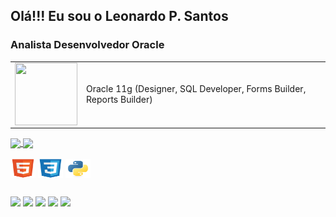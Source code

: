 ## Olá!!! Eu sou o Leonardo P. Santos
### Analista Desenvolvedor Oracle 

<div align="left">
<table>
  <tr>
    <td><img align="center" height="100" width="100" src="https://cdn.jsdelivr.net/gh/devicons/devicon/icons/oracle/oracle-original.svg"/></td>
    <td>Oracle 11g (Designer, SQL Developer, Forms Builder, Reports Builder)</td>  
  </tr>
</table>
</div>

<div align="left">
  <a href="https://github.com/LeoPSantos/github-readme-stats">
  <img align="center" height="180em" src="https://github-readme-stats.vercel.app/api?username=LeoPSantos&show_icons=true&theme=dark&include_all_commits=true&count_private=true"/>
  </a>
  <a href="https://github.com/LeoPSantos/convoychat">  
  <img align="center" height="180em" src="https://github-readme-stats.vercel.app/api/top-langs/?username=LeoPSantos&layout=compact&langs_count=7&theme=dark"/>
  </a>  
</div>

<div style="display: inline_block">
  <br>
  <img align="center" alt="Rafa-HTML" height="30" width="40" src="https://raw.githubusercontent.com/devicons/devicon/master/icons/html5/html5-original.svg">
  <img align="center" alt="Rafa-CSS" height="30" width="40" src="https://raw.githubusercontent.com/devicons/devicon/master/icons/css3/css3-original.svg">
  <img align="center" alt="Rafa-Python" height="30" width="40" src="https://raw.githubusercontent.com/devicons/devicon/master/icons/python/python-original.svg">
</div>
  
  ##
 
<div> 
  <a href="https://www.youtube.com/channel/UCGgGyB0FDVsuKua7VsWDo7g" target="_blank"><img src="https://img.shields.io/badge/YouTube-FF0000?style=for-the-badge&logo=youtube&logoColor=white" target="_blank"/></a>
  <a href="https://instagram.com/leonardo.pd.santos" target="_blank"><img src="https://img.shields.io/badge/-Instagram-%23E4405F?style=for-the-badge&logo=instagram&logoColor=white" target="_blank"/></a>
  <a href="https://open.spotify.com/user/l%C3%A9o-spy?si=213ac766daed47a2" target="_blank"><img src="https://img.shields.io/badge/Spotify-1ED760?&style=for-the-badge&logo=spotify&logoColor=white"/></a>
  <a href="mailto:leonardo.pd.santos@gmail.com"><img src="https://img.shields.io/badge/-Gmail-%23333?style=for-the-badge&logo=gmail&logoColor=white" target="_blank"/></a>
  <a href="https://linkedin.com/in/leonardo-p-dos-santos-62402756" target="_blank"><img src="https://img.shields.io/badge/-LinkedIn-%230077B5?style=for-the-badge&logo=linkedin&logoColor=white" target="_blank"/></a> 
</div>
 
